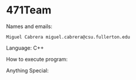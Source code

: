 # 471Team

Names and emails:

	Miguel Cabrera miguel.cabrera@csu.fullerton.edu

Language:
	C++

How to execute program:


Anything Special:
